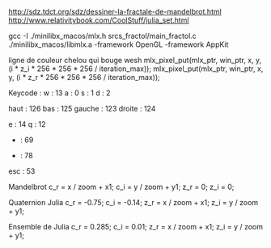 http://sdz.tdct.org/sdz/dessiner-la-fractale-de-mandelbrot.html
http://www.relativitybook.com/CoolStuff/julia_set.html


gcc -I ./minilibx_macos/mlx.h srcs_fractol/main_fractol.c ./minilibx_macos/libmlx.a -framework OpenGL -framework AppKit

ligne de couleur chelou qui bouge wesh
mlx_pixel_put(mlx_ptr, win_ptr, x, y, (i * z_i * 256 * 256 * 256 / iteration_max));
mlx_pixel_put(mlx_ptr, win_ptr, x, y, (i * z_r * 256 * 256 * 256 / iteration_max));


Keycode :
w : 13
a : 0
s : 1
d : 2

haut : 126
bas : 125
gauche : 123
droite : 124

e : 14
q : 12

+ : 69
- : 78

esc : 53

Mandelbrot
c_r = x / zoom + x1;
c_i = y / zoom + y1;
z_r = 0;
z_i = 0;

Quaternion Julia
c_r = -0.75;
c_i = -0.14;
z_r = x / zoom + x1;
z_i = y / zoom + y1;

Ensemble de Julia
c_r = 0.285;
c_i = 0.01;
z_r = x / zoom + x1;
z_i = y / zoom + y1;